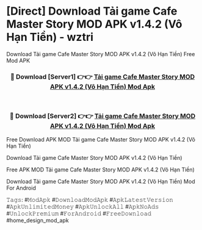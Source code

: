 # [Direct] Download Tải game Cafe Master Story MOD APK v1.4.2 (Vô Hạn Tiền) - wztri
Download Tải game Cafe Master Story MOD APK v1.4.2 (Vô Hạn Tiền) Free Mod APK

<div align="center">
<h3>🔴 Download [Server1] 👉👉 <a href="https://apk-comot.site?title=Tải_game_Cafe_Master_Story_MOD_APK_v1.4.2_(Vô_Hạn_Tiền)">Tải game Cafe Master Story MOD APK v1.4.2 (Vô Hạn Tiền) Mod Apk</a></h3><br>

<h3>🔴 Download [Server2] 👉👉 <a href="https://apk-comot.site?title=Tải_game_Cafe_Master_Story_MOD_APK_v1.4.2_(Vô_Hạn_Tiền)">Tải game Cafe Master Story MOD APK v1.4.2 (Vô Hạn Tiền) Mod Apk</a></h3>
</div>


Free Download APK MOD Tải game Cafe Master Story MOD APK v1.4.2 (Vô Hạn Tiền)

Download Tải game Cafe Master Story MOD APK v1.4.2 (Vô Hạn Tiền) 

Free APK MOD Tải game Cafe Master Story MOD APK v1.4.2 (Vô Hạn Tiền) 

Download Tải game Cafe Master Story MOD APK v1.4.2 (Vô Hạn Tiền) Mod For Android

𝚃𝚊𝚐𝚜: #𝙼𝚘𝚍𝙰𝚙𝚔 #𝙳𝚘𝚠𝚗𝚕𝚘𝚊𝚍𝙼𝚘𝚍𝙰𝚙𝚔 #𝙰𝚙𝚔𝙻𝚊𝚝𝚎𝚜𝚝𝚅𝚎𝚛𝚜𝚒𝚘𝚗 #𝙰𝚙𝚔𝚄𝚗𝚕𝚒𝚖𝚒𝚝𝚎𝚍𝙼𝚘𝚗𝚎𝚢 #𝙰𝚙𝚔𝚄𝚗𝚕𝚘𝚌𝚔𝙰𝚕𝚕 #𝙰𝚙𝚔𝙽𝚘𝙰𝚍𝚜 #𝚄𝚗𝚕𝚘𝚌𝚔𝙿𝚛𝚎𝚖𝚒𝚞𝚖 #𝙵𝚘𝚛𝙰𝚗𝚍𝚛𝚘𝚒𝚍 #𝙵𝚛𝚎𝚎𝙳𝚘𝚠𝚗𝚕𝚘𝚊𝚍 #home_design_mod_apk
